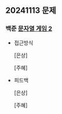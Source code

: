 ## 20241113 문제

### 백준 [문자열 게임 2](https://www.acmicpc.net/problem/20437)

- 접근방식

  [은상]
  

  [주혜]
  
- 피드백

  [은상]


  [주혜]
